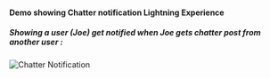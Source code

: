 #### Demo showing Chatter notification Lightning Experience

##### Showing a user (Joe) get notified when Joe gets chatter post from another user :

![Chatter Notification](./img/chatter-altering-1.gif)
